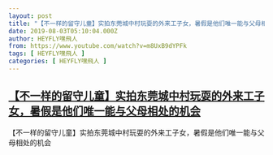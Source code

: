 ```yaml
---
layout: post
title: "【不一样的留守儿童】实拍东莞城中村玩耍的外来工子女，暑假是他们唯一能与父母相处的机会"
date: 2019-08-03T05:10:04.000Z
author: HEYFLY嘿飛人
from: https://www.youtube.com/watch?v=m8UxB9dYPFk
tags: [ HEYFLY嘿飛人 ]
categories: [ HEYFLY嘿飛人 ]
---
```

<!--1564809004000-->
[【不一样的留守儿童】实拍东莞城中村玩耍的外来工子女，暑假是他们唯一能与父母相处的机会](https://www.youtube.com/watch?v=m8UxB9dYPFk)
------

<div>
【不一样的留守儿童】实拍东莞城中村玩耍的外来工子女，暑假是他们唯一能与父母相处的机会
</div>
